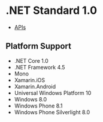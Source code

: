 # .NET Standard 1.0

* [APIs](netstandard1.0_ref.md)

## Platform Support

* .NET Core 1.0
* .NET Framework 4.5
* Mono
* Xamarin.iOS
* Xamarin.Android
* Universal Windows Platform 10
* Windows 8.0
* Windows Phone 8.1
* Windows Phone Silverlight 8.0
